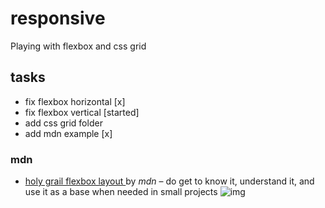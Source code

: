 # responsive
Playing with flexbox and css grid

## tasks
* fix flexbox horizontal [x]
* fix flexbox vertical [started]
* add css grid folder
* add mdn example [x]

### mdn
* [holy grail flexbox layout ](https://developer.mozilla.org/en-US/docs/Web/CSS/CSS_Flexible_Box_Layout/Using_CSS_flexible_boxes) by *mdn* – do get to know it, understand it, and use it as a base when needed in small projects
![img](https://developer.mozilla.org/files/3760/HolyGrailLayout.png)
